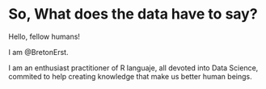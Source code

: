 # So, What does the data have to say?

Hello, fellow humans! 

I am @BretonErst.

I am an enthusiast practitioner of R languaje, all devoted into Data Science, commited to help creating knowledge that make us better human beings.



<!---
BretonErst/BretonErst is a ✨ special ✨ repository because its `README.md` (this file) appears on your GitHub profile.
You can click the Preview link to take a look at your changes.
--->

